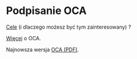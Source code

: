 # Podpisanie OCA

[Cele](http://londonjavacommunity.wordpress.com/2013/11/27/contributing-to-java-the-jspa-and-the-oca/) (i dlaczego możesz być tym zainteresowany) ?

[Więcej](http://www.oracle.com/technetwork/community/oca-486395.html) o OCA.

Najnowsza wersja [OCA (PDF)](http://www.oracle.com/technetwork/oca-405177.pdf).

